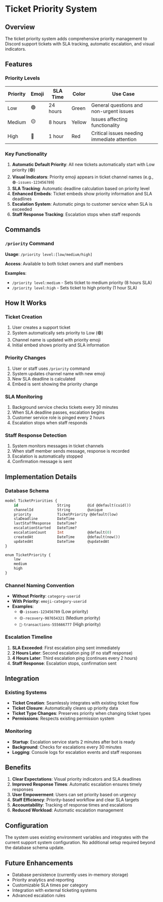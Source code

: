 # Ticket Priority System

## Overview

The ticket priority system adds comprehensive priority management to Discord support tickets with SLA tracking, automatic escalation, and visual indicators.

## Features

### Priority Levels

| Priority | Emoji | SLA Time | Color | Use Case |
|----------|-------|----------|-------|----------|
| Low      | 🟢    | 24 hours | Green | General questions and non-urgent issues |
| Medium   | 🟡    | 8 hours  | Yellow | Issues affecting functionality |
| High     | 🔴    | 1 hour   | Red | Critical issues needing immediate attention |

### Key Functionality

1. **Automatic Default Priority**: All new tickets automatically start with Low priority (🟢)
2. **Visual Indicators**: Priority emoji appears in ticket channel names (e.g., `🟢-issues-123456789`)
3. **SLA Tracking**: Automatic deadline calculation based on priority level
4. **Enhanced Embeds**: Ticket embeds show priority information and SLA deadlines
5. **Escalation System**: Automatic pings to customer service when SLA is exceeded
6. **Staff Response Tracking**: Escalation stops when staff responds

## Commands

### `/priority` Command

**Usage**: `/priority level:[low/medium/high]`

**Access**: Available to both ticket owners and staff members

**Examples**:
- `/priority level:medium` - Sets ticket to medium priority (8 hours SLA)
- `/priority level:high` - Sets ticket to high priority (1 hour SLA)

## How It Works

### Ticket Creation
1. User creates a support ticket
2. System automatically sets priority to Low (🟢)
3. Channel name is updated with priority emoji
4. Initial embed shows priority and SLA information

### Priority Changes
1. User or staff uses `/priority` command
2. System updates channel name with new emoji
3. New SLA deadline is calculated
4. Embed is sent showing the priority change

### SLA Monitoring
1. Background service checks tickets every 30 minutes
2. When SLA deadline passes, escalation begins
3. Customer service role is pinged every 2 hours
4. Escalation stops when staff responds

### Staff Response Detection
1. System monitors messages in ticket channels
2. When staff member sends message, response is recorded
3. Escalation is automatically stopped
4. Confirmation message is sent

## Implementation Details

### Database Schema
```sql
model TicketPriorities {
    id                  String        @id @default(cuid())
    channelId           String        @unique
    priority            TicketPriority @default(low)
    slaDeadline         DateTime
    lastStaffResponse   DateTime?
    escalationStarted   DateTime?
    escalationCount     Int           @default(0)
    createdAt           DateTime      @default(now())
    updatedAt           DateTime      @updatedAt
}

enum TicketPriority {
    low
    medium
    high
}
```

### Channel Naming Convention
- **Without Priority**: `category-userid`
- **With Priority**: `emoji-category-userid`
- **Examples**:
  - `🟢-issues-123456789` (Low priority)
  - `🟡-recovery-987654321` (Medium priority)
  - `🔴-transactions-555666777` (High priority)

### Escalation Timeline
1. **SLA Exceeded**: First escalation ping sent immediately
2. **2 Hours Later**: Second escalation ping (if no staff response)
3. **4 Hours Later**: Third escalation ping (continues every 2 hours)
4. **Staff Response**: Escalation stops, confirmation sent

## Integration

### Existing Systems
- **Ticket Creation**: Seamlessly integrates with existing ticket flow
- **Ticket Closure**: Automatically cleans up priority data
- **Ticket Type Changes**: Preserves priority when changing ticket types
- **Permissions**: Respects existing permission system

### Monitoring
- **Startup**: Escalation service starts 2 minutes after bot is ready
- **Background**: Checks for escalations every 30 minutes
- **Logging**: Console logs for escalation events and staff responses

## Benefits

1. **Clear Expectations**: Visual priority indicators and SLA deadlines
2. **Improved Response Times**: Automatic escalation ensures timely responses
3. **User Empowerment**: Users can set priority based on urgency
4. **Staff Efficiency**: Priority-based workflow and clear SLA targets
5. **Accountability**: Tracking of response times and escalations
6. **Reduced Workload**: Automatic escalation management

## Configuration

The system uses existing environment variables and integrates with the current support system configuration. No additional setup required beyond the database schema update.

## Future Enhancements

- Database persistence (currently uses in-memory storage)
- Priority analytics and reporting
- Customizable SLA times per category
- Integration with external ticketing systems
- Advanced escalation rules